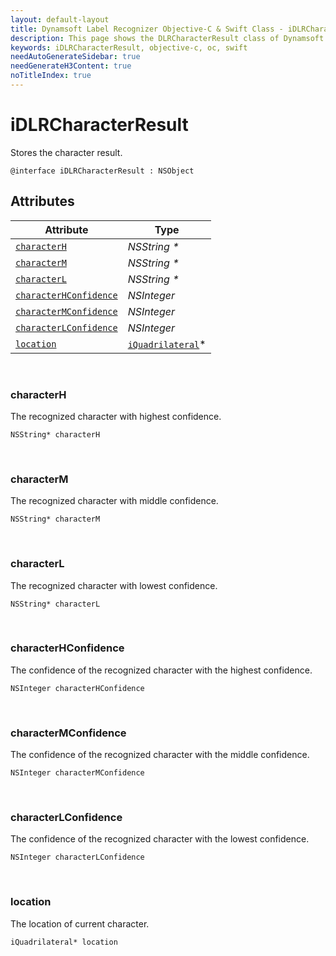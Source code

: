 ```yaml
---
layout: default-layout
title: Dynamsoft Label Recognizer Objective-C & Swift Class - iDLRCharacterResult
description: This page shows the DLRCharacterResult class of Dynamsoft Label Recognizer for iOS SDK.
keywords: iDLRCharacterResult, objective-c, oc, swift
needAutoGenerateSidebar: true
needGenerateH3Content: true
noTitleIndex: true
---
```



# iDLRCharacterResult
Stores the character result.
  
```objc
@interface iDLRCharacterResult : NSObject 
```

## Attributes
  
| Attribute | Type |
|---------- | ---- |
| [`characterH`](#characterh) | *NSString \** |
| [`characterM`](#characterm) | *NSString \** |
| [`characterL`](#characterl) | *NSString \** |
| [`characterHConfidence`](#characterhconfidence) | *NSInteger* |
| [`characterMConfidence`](#charactermconfidence) | *NSInteger* |
| [`characterLConfidence`](#characterlconfidence) | *NSInteger* |
| [`location`](#location) | [`iQuadrilateral`](quadrilateral.md)\* |


&nbsp;

### characterH
The recognized character with highest confidence.
```objc
NSString* characterH
```

&nbsp;

### characterM
The recognized character with middle confidence.
```objc
NSString* characterM
```

&nbsp;

### characterL
The recognized character with lowest confidence.
```objc
NSString* characterL
```


&nbsp;

### characterHConfidence
The confidence of the recognized character with the highest confidence.
```objc
NSInteger characterHConfidence
```

&nbsp;

### characterMConfidence
The confidence of the recognized character with the middle confidence.
```objc
NSInteger characterMConfidence
```

&nbsp;

### characterLConfidence
The confidence of the recognized character with the lowest confidence.
```objc
NSInteger characterLConfidence
```

&nbsp;

### location
The location of current character.
```objc
iQuadrilateral* location
```
